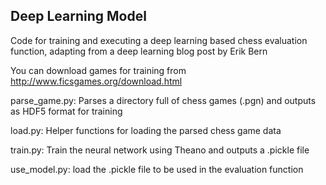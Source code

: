 ## Deep Learning Model

Code for training and executing a deep learning based chess evaluation function, adapting from a deep learning blog post by Erik Bern

You can download games for training from http://www.ficsgames.org/download.html

parse_game.py:  Parses a directory full of chess games (.pgn) and outputs as HDF5 format for training

load.py:        Helper functions for loading the parsed chess game data

train.py:       Train the neural network using Theano and outputs a .pickle file

use_model.py:   load the .pickle file to be used in the evaluation function
